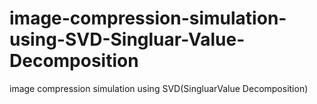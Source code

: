 # image-compression-simulation-using-SVD-Singluar-Value-Decomposition
image compression simulation using SVD(SingluarValue Decomposition)

